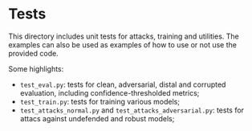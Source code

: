 # Tests

This directory includes unit tests for attacks, training and utilities.
The examples can also be used as examples of how to use or not use the provided code.

Some highlights:

* `test_eval.py`: tests for clean, adversarial, distal and corrupted evaluation, including
confidence-thresholded metrics;
* `test_train.py`: tests for training various models;
* `test_attacks_normal.py` and `test_attacks_adversarial.py`: tests for attacs against undefended and
robust models;